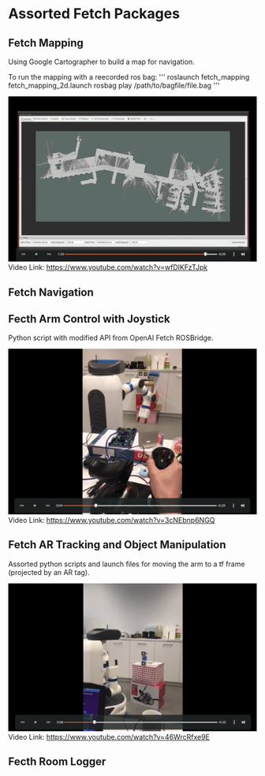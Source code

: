 # Assorted Fetch Packages

## Fetch Mapping
Using Google Cartographer to build a map for navigation.

To run the mapping with a reecorded ros bag:
'''
roslaunch fetch_mapping fetch_mapping_2d.launch
rosbag play /path/to/bagfile/file.bag
'''

[![Watch the video](https://github.com/JamesUnicomb/fetch_ros/blob/master/cas_mapping.png)](https://www.youtube.com/watch?v=wfDlKFzTJpk)
Video Link: https://www.youtube.com/watch?v=wfDlKFzTJpk

## Fetch Navigation

## Fecth Arm Control with Joystick
Python script with modified API from OpenAI Fetch ROSBridge.

[![Watch the video](https://github.com/JamesUnicomb/fetch_ros/blob/master/Fetch_arm_joy.png)](https://www.youtube.com/watch?v=3cNEbnp6NGQ)
Video Link: https://www.youtube.com/watch?v=3cNEbnp6NGQ

## Fetch AR Tracking and Object Manipulation
Assorted python scripts and launch files for moving the arm to a tf frame (projected by an AR tag).

[![Watch the video](https://github.com/JamesUnicomb/fetch_ros/blob/master/fetch_AR_tags.png)](https://www.youtube.com/watch?v=46WrcRfxe9E)
Video Link: https://www.youtube.com/watch?v=46WrcRfxe9E

## Fecth Room Logger
